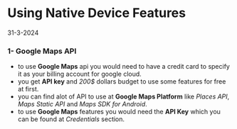 # Using Native Device Features
31-3-2024

### 1- Google Maps API
* to use **Google Maps** api you would need to have a credit card to specify it as your billing account for google cloud.
* you get **API key** and *200$* dollars budget to use some features for free at first.
* you can find alot of API to use at **Google Maps Platform** like *Places API*, *Maps Static API* and *Maps SDK for Android*.
* to use **Google Maps** features you would need the **API Key** which you can be found at *Credentials* section.
